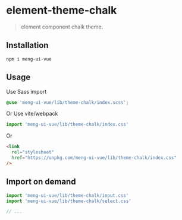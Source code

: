 # element-theme-chalk

> element component chalk theme.

## Installation

```shell
npm i meng-ui-vue
```

## Usage

Use Sass import

```css
@use 'meng-ui-vue/lib/theme-chalk/index.scss';
```

Or Use vite/webpack

```javascript
import 'meng-ui-vue/lib/theme-chalk/index.css'
```

Or

```html
<link
  rel="stylesheet"
  href="https://unpkg.com/meng-ui-vue/lib/theme-chalk/index.css"
/>
```

## Import on demand

```javascript
import 'meng-ui-vue/lib/theme-chalk/input.css'
import 'meng-ui-vue/lib/theme-chalk/select.css'

// ...
```
